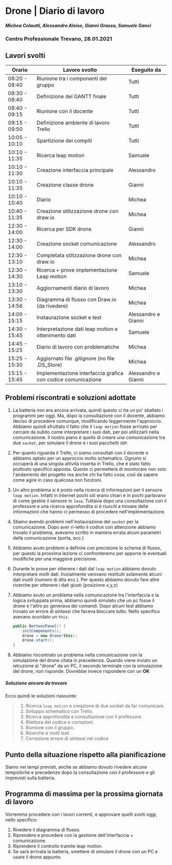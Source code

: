# Drone | Diario di lavoro
##### Michea Colautti, Alessandro Aloise, Gianni Grasso, Samuele Ganci
### Centro Professionale Trevano, 28.01.2021

## Lavori svolti


|Orario        |Lavoro svolto                                                 |Eseguito da         |
|--------------|--------------------------------------------------------------|--------------------|
|08:20 - 08:40 | Riunione tra i componenti del gruppo                         |Tutti               |
|08:30 - 08:40 | Definizione del GANTT finale                                 |Tutti               |
|08:40 - 09:15 | Riunione con il docente                                      |Tutti               |
|09:15 - 09:50 | Definizione ambiente di lavoro Trello                        |Tutti               |
|10:05 - 10:10 | Spartizione dei compiti                                      |Tutti               |
|10:10 - 11:35 | Ricerca leap motion                                          |Samuele             |
|10:10 - 11:30 | Creazione interfaccia principale                             |Alessandro          |
|10:10 - 11:35 | Creazione classe drone                                       |Gianni              |
|10:10 - 10:40 | Diario                                                       |Michea              |
|10:40 - 11:35 | Creazione stilizzazione drone con draw.io                    |Michea              |
|12:30 - 14:00 | Ricerca per SDK drone                                        |Gianni              |
|12:30 - 14:00 | Creazione socket comunicazione                               |Alessandro          |
|12:30 - 13:10 | Completata stilizzazione drone con draw.io                   |Michea              |
|12:30 - 14:30 | Ricerca + prove implementazione Leap motion                  |Samuele             |
|13:10 - 13:30 | Aggiornamenti diario di lavoro                               |Michea              |
|13:30 - 14:56 | Diagramma di flusso con Draw.io (da rivedere)                |Michea              |
|14:00 - 15:15 | Instaurazione socket e test                                  |Alessandro e Gianni |
|14:30 - 15:45 | Interpretazione dati leap motion e ottenimento dati          |Samuele             |
|14:45 - 15:25 | Diario di lavoro con problematiche                           |Michea              |
|15:25 - 15:30 | Aggiornato file .gitignore (no file .DS_Store)               |Michea              |
|15:15 - 15:45 | Implementazione interfaccia grafica con codice comunicazione |Alessandro e Gianni |




## Problemi riscontrati e soluzioni adottate

1. La batteria non era ancora arrivata, quindi questo ci ha un po' sballato i programmi per oggi. Ma, dopo la consultazione con il docente, abbiamo deciso di procedere comunque, modificando leggermente l'approccio. Abbiamo quindi sfruttato il fatto che il `leap motion` fosse arrivato per cercare da subito come interpretare i suoi dati, per poi utilizzarli nella comunicazione. Il nostro piano è quello di creare una comunicazione tra due `socket`, per simulare il drone e i suoi pacchetti `UDP`.

2. Per quanto riguarda il Trello, ci siamo consultati con il docente e abbiamo optato per un approccio molto schematico. Ognuno si occuperà di una singola attività inserita in Trello, che è stato fatto piuttosto specifico apposta. Questo ci permetterà di monitorare non solo l'andamento del progetto ma anche chi ha fatto cosa, così da sapere come agire in caso qualcosa non funzioni.

3. Un altro problema si è posto nella ricerca di informazioni per il sensore `leap motion`. Infatti in internet pochi siti erano chiari e in pochi parlavano di come gestire il sensore in `Java`. Tuttavia dopo una consultazione con il professore e una ricerca approfondita si è riusciti a trovare delle informazioni che hanno ci permesso di procedere nell'implementazione.

4. Stiamo avendo problemi nell'instaurazione del `socket` per la comunicazione. Dopo aver ri-letto il codice con attenzione abbiamo trovato il problema, avevamo scritto in maniera errata alcuni parametri della comunicazione (porta, ecc.)

5. Abbiamo avuto problemi a definire con precisione lo schema di flusso, per questo la prossima lezione ci confronteremo per apporre le eventuali modifiche per una maggiore precisione.

6. Durante le prove per ottenere i dati dal `leap motion` abbiamo dovuto interpretare molti dati. Inizialmente venivano restituiti solamente alcuni dati inutili (numero di dita ecc.). Per questo abbiamo dovuto fare altre ricerche per ottenere i dati giusti (posizione x,y,z)

7. Abbiamo avuto un problema nella comunicazione tra l'interfaccia e la logica sviluppata prima, abbiamo quindi simulato che un pc fosse il drone e l'altro pc generava dei comandi. Dopo alcuni test abbiamo trovato un errore di sintassi che faceva bloccare tutto.
Nello specifico avevano scordato un `this`.

	```java    
	public BottoniPanel() {
		initComponents();
		drone = new Drone(this);
		drone.start();
	}  
	```         

8. Abbiamo riscontrato un problema nella comunicazione con la simulazione del drone citata in precedenza. Quando viene inviato un istruzione al "drone" da un PC, il secondo terminale con la simulazione del drone, non risponde. Dovrebbe invece rispondere con un **OK**               
##### Soluzione ancora da trovare

Ecco quindi le soluzioni riassunte:


> 1. Ricerca `leap motion` e creazione di due socket da far comunicare.
> 2. Sviluppo schematico con Trello.
> 3. Ricerca approfondita e consultazione con il professore.
> 4. Rilettura del codice e correzioni.
> 5. Riunione con il gruppo.
> 6. Ricerche e molti test.
> 7. Correzione errore di sintassi nel codice

##  Punto della situazione rispetto alla pianificazione
Siamo nei tempi previsti, anche se abbiamo dovuto rivedere alcune tempistiche e precedenze dopo la consultazione con il professore e gli imprevisti sulla batteria.

## Programma di massima per la prossima giornata di lavoro
Vorremmo procedere con i lavori correnti, e approvare quelli svolti oggi, nello specifico:
1. Rivedere il diagramma di flusso.
2. Riprendere e procedere con la gestione dell'interfaccia + comunicazione.
3. Riprendere il controllo tramite leap motion.
4. Se sarà arrivata la batteria, smettere di simulare il drone con un PC e usare il drone appunto.
